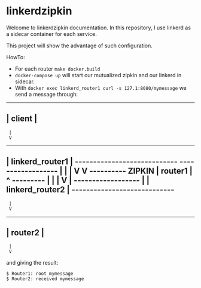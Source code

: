# linkerdzipkin

Welcome to linkerdzipkin documentation. In this repository, I use linkerd as a sidecar container for each service. 

This project will show the advantage of such configuration.


HowTo:
* For each router ```make docker.build```
* ```docker-compose up``` will start our mutualized zipkin and our linkerd in sidecar.
* With ```docker exec linkerd_router1 curl -s 127.1:8080/mymessage``` we send a message through:

----------
| client |
---------
     |
     V
------------------
| linkerd_router1 | ----------------------------
------------------                              |
     |                                          |
     V                                          V
----------                                     ZIPKIN
| router1 |                                     ^
---------                                       |
     |                                          |
     V                                          |
------------------                              |
| linkerd_router2 | ----------------------------
------------------
     | 
     V
----------
| router2 |
---------
     |
     V


and giving the result:

```
$ Router1: root mymessage
$ Router2: received mymessage
```